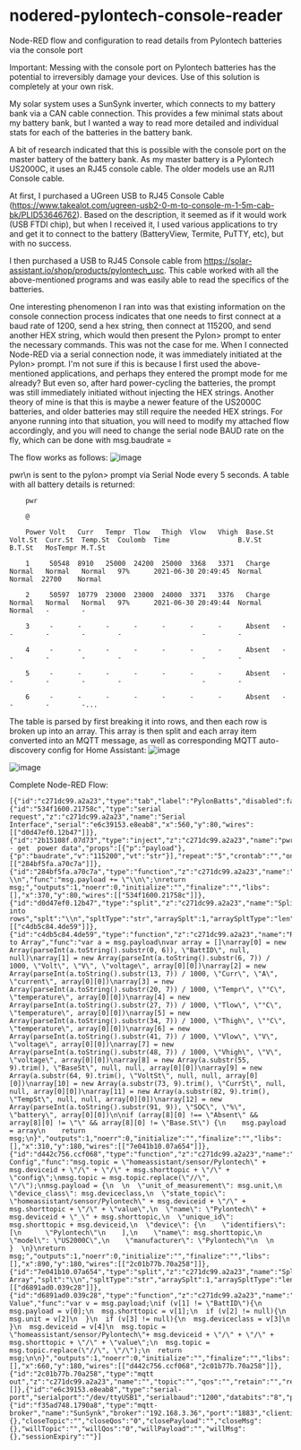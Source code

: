 # nodered-pylontech-console-reader
Node-RED flow and configuration to read details from Pylontech batteries via the console port

Important: Messing with the console port on Pylontech batteries has the potential to irreversibly damage your devices. Use of this solution is completely at your own risk.

My solar system uses a SunSynk inverter, which connects to my battery bank via a CAN cable connection. This provides a few minimal stats about my battery bank, but I wanted a way to read more detailed and individual stats for each of the batteries in the battery bank.

A bit of research indicated that this is possible with the console port on the master battery of the battery bank. As my master battery is a Pylontech US2000C, it uses an RJ45 console cable. The older models use an RJ11 Console cable.

At first, I purchased a UGreen USB to RJ45 Console Cable (https://www.takealot.com/ugreen-usb2-0-m-to-console-m-1-5m-cab-bk/PLID53646762). Based on the description, it seemed as if it would work (USB FTDI chip), but when I received it, I used various applications to try and get it to connect to the battery (BatteryView, Termite, PuTTY, etc), but with no success.

I then purchased a USB to RJ45 Console cable from https://solar-assistant.io/shop/products/pylontech_usc. This cable worked with all the above-mentioned programs and was easily able to read the specifics of the batteries.

One interesting phenomenon I ran into was that existing information on the console connection process indicates that one needs to first connect at a baud rate of 1200, send a hex string, then connect at 115200, and send another HEX string, which would then present the Pylon> prompt to enter the necessary commands. This was not the case for me. When I connected Node-RED via a serial connection node, it was immediately initiated at the Pylon> prompt. I'm not sure if this is because I first used the above-mentioned applications, and perhaps they entered the prompt mode for me already? But even so, after hard power-cycling the batteries, the prompt was still immediately initiated without injecting the HEX strings. Another theory of mine is that this is maybe a newer feature of the US2000C batteries, and older batteries may still require the needed HEX strings. For anyone running into that situation, you will need to modify my attached flow accordingly, and you will need to change the serial node BAUD rate on the fly, which can be done with msg.baudrate =

The flow works as follows:
![image](https://user-images.githubusercontent.com/53084642/124092290-fce76d80-da56-11eb-9851-6f2bc1f8bd83.png)

pwr\n is sent to the pylon> prompt via Serial Node every 5 seconds.
A table with all battery details is returned:

        pwr

        @

        Power Volt   Curr   Tempr  Tlow   Thigh  Vlow   Vhigh  Base.St  Volt.St  Curr.St  Temp.St  Coulomb  Time                 B.V.St   B.T.St   MosTempr M.T.St  

        1     50548  8910   25000  24200  25000  3368   3371   Charge   Normal   Normal   Normal   97%      2021-06-30 20:49:45  Normal   Normal  22700    Normal  

        2     50597  10779  23000  23000  24000  3371   3376   Charge   Normal   Normal   Normal   97%      2021-06-30 20:49:44  Normal   Normal   -        -       

        3     -      -      -      -      -      -      -      Absent   -        -        -        -        -                    -        -       

        4     -      -      -      -      -      -      -      Absent   -        -        -        -        -                    -        -       

        5     -      -      -      -      -      -      -      Absent   -        -        -        -        -                    -        -       

        6     -      -      -      -      -      -      -      Absent   -        -        -        -...

The table is parsed by first breaking it into rows, and then each row is broken up into an array.
This array is then split and each array item converted into an MQTT message, as well as corresponding MQTT auto-discovery config for Home Assistant:
![image](https://user-images.githubusercontent.com/53084642/124092468-2dc7a280-da57-11eb-9b24-6970ed0cbd79.png)

![image](https://user-images.githubusercontent.com/53084642/124092535-41730900-da57-11eb-9207-24dcdae7926c.png)

Complete Node-RED Flow:

    [{"id":"c271dc99.a2a23","type":"tab","label":"PylonBatts","disabled":false,"info":""},{"id":"534f1600.21758c","type":"serial request","z":"c271dc99.a2a23","name":"Serial Interface","serial":"e6c39153.e8eab8","x":560,"y":80,"wires":[["d0d47ef0.12b47"]]},{"id":"2b15108f.07d73","type":"inject","z":"c271dc99.a2a23","name":"pwr - get  power data","props":[{"p":"payload"},{"p":"baudrate","v":"115200","vt":"str"}],"repeat":"5","crontab":"","once":false,"onceDelay":"5","topic":"","payload":"pwr","payloadType":"str","x":160,"y":80,"wires":[["284bf5fa.a70c7a"]]},{"id":"284bf5fa.a70c7a","type":"function","z":"c271dc99.a2a23","name":"add \\n","func":"msg.payload += \"\\n\";\nreturn msg;","outputs":1,"noerr":0,"initialize":"","finalize":"","libs":[],"x":370,"y":80,"wires":[["534f1600.21758c"]]},{"id":"d0d47ef0.12b47","type":"split","z":"c271dc99.a2a23","name":"Split into rows","splt":"\\n","spltType":"str","arraySplt":1,"arraySpltType":"len","stream":false,"addname":"","x":120,"y":180,"wires":[["c4db5c84.4de59"]]},{"id":"c4db5c84.4de59","type":"function","z":"c271dc99.a2a23","name":"Row to Array","func":"var a = msg.payload\nvar array = []\narray[0] = new Array(parseInt(a.toString().substr(0, 6)), \"BattID\", null, null)\narray[1] = new Array(parseInt(a.toString().substr(6, 7)) / 1000, \"Volt\", \"V\", \"voltage\", array[0][0])\narray[2] = new Array(parseInt(a.toString().substr(13, 7)) / 1000, \"Curr\", \"A\", \"current\", array[0][0])\narray[3] = new Array(parseInt(a.toString().substr(20, 7)) / 1000, \"Tempr\", \"°C\", \"temperature\", array[0][0])\narray[4] = new Array(parseInt(a.toString().substr(27, 7)) / 1000, \"Tlow\", \"°C\", \"temperature\", array[0][0])\narray[5] = new Array(parseInt(a.toString().substr(34, 7)) / 1000, \"Thigh\", \"°C\", \"temperature\", array[0][0])\narray[6] = new Array(parseInt(a.toString().substr(41, 7)) / 1000, \"Vlow\", \"V\", \"voltage\", array[0][0])\narray[7] = new Array(parseInt(a.toString().substr(48, 7)) / 1000, \"Vhigh\", \"V\", \"voltage\", array[0][0])\narray[8] = new Array(a.substr(55, 9).trim(), \"BaseSt\", null, null, array[0][0])\narray[9] = new Array(a.substr(64, 9).trim(), \"VoltSt\", null, null, array[0][0])\narray[10] = new Array(a.substr(73, 9).trim(), \"CurrSt\", null, null, array[0][0])\narray[11] = new Array(a.substr(82, 9).trim(), \"TempSt\", null, null, array[0][0])\narray[12] = new Array(parseInt(a.toString().substr(91, 9)), \"SOC\", \"%\", \"battery\", array[0][0])\n\nif (array[8][0] !== \"Absent\" && array[8][0] != \"\" && array[8][0] != \"Base.St\") {\n    msg.payload = array\n    return msg;\n}","outputs":1,"noerr":0,"initialize":"","finalize":"","libs":[],"x":310,"y":180,"wires":[["7e041b10.07a654"]]},{"id":"d442c756.ccf068","type":"function","z":"c271dc99.a2a23","name":"Assemble Config","func":"msg.topic = \"homeassistant/sensor/Pylontech\" + msg.deviceid + \"/\" + \"/\" + msg.shorttopic + \"/\" + \"config\";\nmsg.topic = msg.topic.replace(\"//\", \"/\");\nmsg.payload = {\n  \n  \"unit_of_measurement\": msg.unit,\n  \"device_class\": msg.deviceclass,\n  \"state_topic\": \"homeassistant/sensor/Pylontech\" + msg.deviceid + \"/\" + msg.shorttopic + \"/\" + \"value\",\n  \"name\": \"Pylontech\" + msg.deviceid + \"_\" + msg.shorttopic,\n  \"unique_id\": msg.shorttopic + msg.deviceid,\n  \"device\": {\n    \"identifiers\": [\n      \"Pylontech\"\n    ],\n    \"name\": msg.shorttopic,\n    \"model\": \"US2000C\",\n    \"manufacturer\": \"Pylontech\"\n  \n     }  \n}\nreturn msg;","outputs":1,"noerr":0,"initialize":"","finalize":"","libs":[],"x":890,"y":180,"wires":[["2c01b77b.70a258"]]},{"id":"7e041b10.07a654","type":"split","z":"c271dc99.a2a23","name":"Split Array","splt":"\\n","spltType":"str","arraySplt":1,"arraySpltType":"len","stream":false,"addname":"","x":490,"y":180,"wires":[["d6891ad0.039c28"]]},{"id":"d6891ad0.039c28","type":"function","z":"c271dc99.a2a23","name":"Assemble Value","func":"var v = msg.payload;\nif (v[1] != \"BattID\"){\n  msg.payload = v[0];\n  msg.shorttopic = v[1];\n  if (v[2] != null){\n  msg.unit = v[2]\n  }\n  if (v[3] != null){\n  msg.deviceclass = v[3]\n  }\n  msg.deviceid = v[4]\n  msg.topic = \"homeassistant/sensor/Pylontech\"+ msg.deviceid + \"/\" + \"/\" + msg.shorttopic + \"/\" + \"value\";\n  msg.topic = msg.topic.replace(\"//\", \"/\");\n  return msg;\n\n}","outputs":1,"noerr":0,"initialize":"","finalize":"","libs":[],"x":660,"y":180,"wires":[["d442c756.ccf068","2c01b77b.70a258"]]},{"id":"2c01b77b.70a258","type":"mqtt out","z":"c271dc99.a2a23","name":"","topic":"","qos":"","retain":"","respTopic":"","contentType":"","userProps":"","correl":"","expiry":"","broker":"f35ad748.1790a8","x":850,"y":280,"wires":[]},{"id":"e6c39153.e8eab8","type":"serial-port","serialport":"/dev/ttyUSB1","serialbaud":"1200","databits":"8","parity":"none","stopbits":"1","waitfor":"","dtr":"none","rts":"none","cts":"none","dsr":"none","newline":"1000","bin":"false","out":"interbyte","addchar":"","responsetimeout":"10000"},{"id":"f35ad748.1790a8","type":"mqtt-broker","name":"SunSynk","broker":"192.168.3.36","port":"1883","clientid":"","usetls":false,"compatmode":false,"protocolVersion":"4","keepalive":"60","cleansession":true,"birthTopic":"","birthQos":"0","birthPayload":"","birthMsg":{},"closeTopic":"","closeQos":"0","closePayload":"","closeMsg":{},"willTopic":"","willQos":"0","willPayload":"","willMsg":{},"sessionExpiry":""}]
